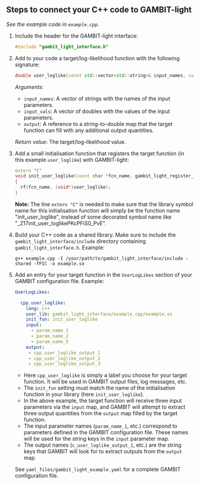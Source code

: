 ## Steps to connect your C++ code to GAMBIT-light

_See the example code in `example.cpp`._

1. Include the header for the GAMBIT-light interface:
   ```cpp
   #include "gambit_light_interface.h"
   ```

2. Add to your code a target/log-likelihood function with the following signature:
   ```cpp
   double user_loglike(const std::vector<std::string>& input_names, const std::vector<double>& input_vals, std::map<std::string,double>& output)
   ```
   _Arguments_:
   * `input_names`: A vector of strings with the names of the input parameters.
   * `input_vals`: A vector of doubles with the values of the input parameters.
   * `output`: A reference to a string-to-double map that the target function can fill with any additional output quantities.

   _Return value_: The target/log-likelihood value.


3. Add a small initialisation function that registers the target function (in this example `user_loglike`) with GAMBIT-light:
   ```cpp
   extern "C"
   void init_user_loglike(const char *fcn_name, gambit_light_register_loglike_fcn rf)
   {
     rf(fcn_name, (void*)user_loglike);
   }
   ```
   **Note:** The line `extern "C"` is needed to make sure that the library symbol name for this initialisation function will simply be the function name "init_user_loglike", instead of some decorated symbol name like "_Z17init_user_loglikePKcPFiS0_PvE".

4. Build your C++ code as a shared library. Make sure to include the `gambit_light_interface/include` directory containing `gambit_light_interface.h`. Example:
   ```
   g++ example.cpp -I /your/path/to/gambit_light_interface/include -shared -fPIC -o example.so
   ``` 

5. Add an entry for your target function in the `UserLogLikes` section of your GAMBIT configuration file. Example:
   ```yaml
   UserLogLikes:

     cpp_user_loglike:
       lang: c++
       user_lib: gambit_light_interface/example_cpp/example.so
       init_fun: init_user_loglike
       input:
         - param_name_1
         - param_name_2
         - param_name_3
       output:
        - cpp_user_loglike_output_1
        - cpp_user_loglike_output_2
        - cpp_user_loglike_output_3
   ```
   * Here `cpp_user_loglike` is simply a label you choose for your target function. It will be used in GAMBIT output files, log messages, etc. 
   * The `init_fun` setting must match the name of the initialisation function in your library (here `init_user_loglike`).
   * In the above example, the target function will receive three input parameters via the `input` map, and GAMBIT will attempt to extract three output quantities from the `output` map filled by the target function.
   * The input parameter names (`param_name_1`, etc.) correspond to parameters defined in the GAMBIT configuration file. These names will be used for the string keys in the `input` parameter map.
   * The output names (`c_user_loglike_output_1`, etc.) are the string keys that GAMBIT will look for to extract outputs from the `output` map.

   See `yaml_files/gambit_light_example.yaml` for a complete GAMBIT configuration file.
   
